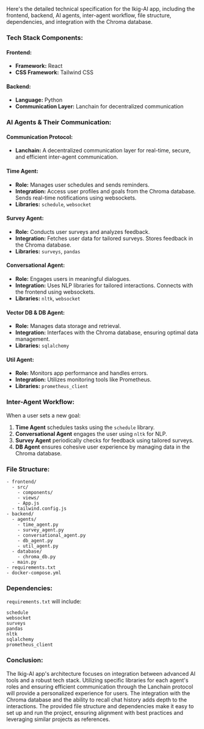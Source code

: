Here's the detailed technical specification for the Ikig-AI app, including the frontend, backend, AI agents, inter-agent workflow, file structure, dependencies, and integration with the Chroma database.

### Tech Stack Components:

#### Frontend:
- **Framework:** React
- **CSS Framework:** Tailwind CSS

#### Backend:
- **Language:** Python
- **Communication Layer:** Lanchain for decentralized communication

### AI Agents & Their Communication:

#### Communication Protocol:
- **Lanchain:** A decentralized communication layer for real-time, secure, and efficient inter-agent communication.

#### Time Agent:
- **Role:** Manages user schedules and sends reminders.
- **Integration:** Access user profiles and goals from the Chroma database. Sends real-time notifications using websockets.
- **Libraries:** `schedule`, `websocket`

#### Survey Agent:
- **Role:** Conducts user surveys and analyzes feedback.
- **Integration:** Fetches user data for tailored surveys. Stores feedback in the Chroma database.
- **Libraries:** `surveys`, `pandas`

#### Conversational Agent:
- **Role:** Engages users in meaningful dialogues.
- **Integration:** Uses NLP libraries for tailored interactions. Connects with the frontend using websockets.
- **Libraries:** `nltk`, `websocket`

#### Vector DB & DB Agent:
- **Role:** Manages data storage and retrieval.
- **Integration:** Interfaces with the Chroma database, ensuring optimal data management.
- **Libraries:** `sqlalchemy`

#### Util Agent:
- **Role:** Monitors app performance and handles errors.
- **Integration:** Utilizes monitoring tools like Prometheus.
- **Libraries:** `prometheus_client`

### Inter-Agent Workflow:

When a user sets a new goal:
1. **Time Agent** schedules tasks using the `schedule` library.
2. **Conversational Agent** engages the user using `nltk` for NLP.
3. **Survey Agent** periodically checks for feedback using tailored surveys.
4. **DB Agent** ensures cohesive user experience by managing data in the Chroma database.

### File Structure:

```plaintext
- frontend/
  - src/
    - components/
    - views/
    - App.js
  - tailwind.config.js
- backend/
  - agents/
    - time_agent.py
    - survey_agent.py
    - conversational_agent.py
    - db_agent.py
    - util_agent.py
  - database/
    - chroma_db.py
  - main.py
- requirements.txt
- docker-compose.yml
```

### Dependencies:

`requirements.txt` will include:

```plaintext
schedule
websocket
surveys
pandas
nltk
sqlalchemy
prometheus_client
```

### Conclusion:

The Ikig-AI app's architecture focuses on integration between advanced AI tools and a robust tech stack. Utilizing specific libraries for each agent's roles and ensuring efficient communication through the Lanchain protocol will provide a personalized experience for users. The integration with the Chroma database and the ability to recall chat history adds depth to the interactions. The provided file structure and dependencies make it easy to set up and run the project, ensuring alignment with best practices and leveraging similar projects as references.
